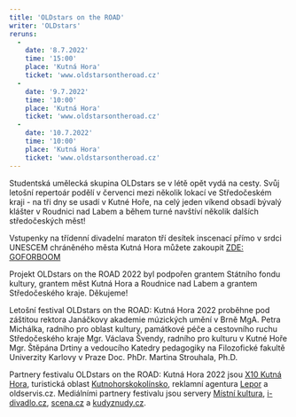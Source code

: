 ```yaml
---
title: 'OLDstars on the ROAD'
writer: 'OLDstars'
reruns:
  -
    date: '8.7.2022'
    time: '15:00'
    place: 'Kutná Hora'
    ticket: 'www.oldstarsontheroad.cz'
  -
    date: '9.7.2022'
    time: '10:00'
    place: 'Kutná Hora'
    ticket: 'www.oldstarsontheroad.cz'
  -  
    date: '10.7.2022'
    time: '10:00'
    place: 'Kutná Hora'
    ticket: 'www.oldstarsontheroad.cz'
---
```

Studentská umělecká skupina OLDstars se v létě opět vydá na cesty. Svůj letošní repertoár podělí v červenci mezi několik lokací ve Středočeském kraji - na tři dny se usadí v Kutné Hoře, na celý jeden víkend obsadí bývalý klášter v Roudnici nad Labem a během turné navštíví několik dalších středočeských měst!

Vstupenky na třídenní divadelní maraton tří desítek inscenací přímo v srdci UNESCEM chráněného města Kutná Hora můžete zakoupit [ZDE: GOFORBOOM](https://www.goforboom.com/events/oldstars-on-the-road-kutna-hora)

Projekt OLDstars on the ROAD 2022 byl podpořen grantem Státního fondu kultury, grantem měst Kutná Hora a Roudnice nad Labem a grantem Středočeského kraje. Děkujeme!

Letošní festival OLDstars on the ROAD: Kutná Hora 2022 proběhne pod záštitou rektora Janáčkovy akademie múzických umění v Brně MgA. Petra Michálka, radního pro oblast
kultury, památkové péče a cestovního ruchu Středočeského kraje Mgr. Václava Švendy, radního pro kulturu v Kutné Hoře Mgr. Štěpána Drtiny a vedoucího Katedry pedagogiky na Filozofické fakultě Univerzity Karlovy v Praze Doc. PhDr. Martina Strouhala, Ph.D.

Partnery festivalu OLDstars on the ROAD: Kutná Hora 2022 jsou [X10 Kutná Hora](https://www.divadlox10.cz/cs/kutna-hora), turistická oblast [Kutnohorskokolínsko](https://www.kutnohorskokolinsko.cz/), reklamní agentura [Lepor](https://lepor.cz/) a oldservis.cz.
Mediálními partnery festivalu jsou servery [Místní kultura](https://www.mistnikultura.cz/), [i-divadlo.cz](https://www.i-divadlo.cz/), [scena.cz](http://www.scena.cz/) a [kudyznudy.cz](https://www.kudyznudy.cz/).
